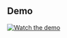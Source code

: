 ## Demo


[![Watch the demo](https://img.youtube.com/vi/ulAXTMx_QJY/0.jpg)](https://youtube.com/shorts/ulAXTMx_QJY?feature=share)
